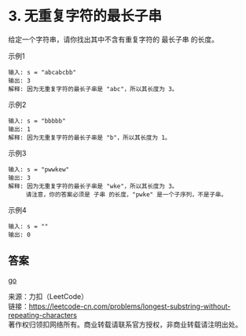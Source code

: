 # 3. 无重复字符的最长子串
给定一个字符串，请你找出其中不含有重复字符的 最长子串 的长度。

示例1  
```
输入: s = "abcabcbb"
输出: 3 
解释: 因为无重复字符的最长子串是 "abc"，所以其长度为 3。
```

示例2  
```
输入: s = "bbbbb"
输出: 1
解释: 因为无重复字符的最长子串是 "b"，所以其长度为 1。
``` 

示例3  
```
输入: s = "pwwkew"
输出: 3
解释: 因为无重复字符的最长子串是 "wke"，所以其长度为 3。
     请注意，你的答案必须是 子串 的长度，"pwke" 是一个子序列，不是子串。

```

示例4  

```
输入: s = ""
输出: 0

```

## 答案

[go](../../leecode/0003/main.go)




来源：力扣（LeetCode）  
链接：https://leetcode-cn.com/problems/longest-substring-without-repeating-characters  
著作权归领扣网络所有。商业转载请联系官方授权，非商业转载请注明出处。 
